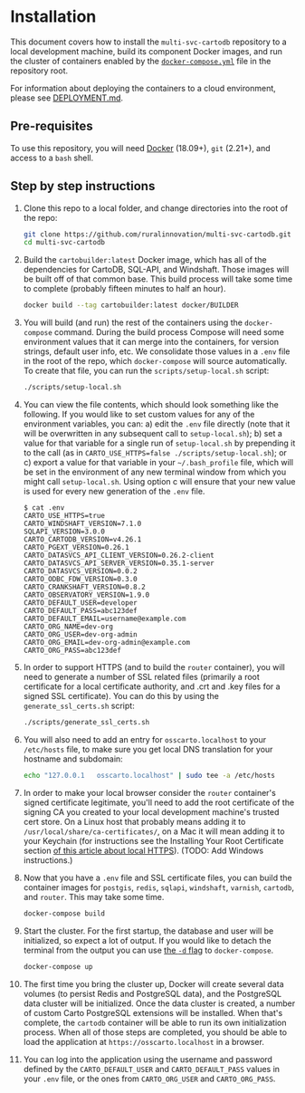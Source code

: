 # Installation

This document covers how to install the `multi-svc-cartodb` repository to a local development machine, build its component Docker images, and run the cluster of containers enabled by the [`docker-compose.yml`](../docker-compose.yml) file in the repository root.

For information about deploying the containers to a cloud environment, please see [DEPLOYMENT.md](./DEPLOYMENT.md).

## Pre-requisites

To use this repository, you will need [Docker](https://www.docker.com/) (18.09+), `git` (2.21+), and access to a `bash` shell.

## Step by step instructions

1. Clone this repo to a local folder, and change directories into the root of the repo:

    ```bash
    git clone https://github.com/ruralinnovation/multi-svc-cartodb.git
    cd multi-svc-cartodb
    ```

1. Build the `cartobuilder:latest` Docker image, which has all of the dependencies for CartoDB, SQL-API, and Windshaft. Those images will be built off of that common base. This build process will take some time to complete (probably fifteen minutes to half an hour).

    ```bash
    docker build --tag cartobuilder:latest docker/BUILDER
    ```

1. You will build (and run) the rest of the containers using the `docker-compose` command. During the build process Compose will need some environment values that it can merge into the containers, for version strings, default user info, etc. We consolidate those values in a `.env` file in the root of the repo, which `docker-compose` will source automatically. To create that file, you can run the `scripts/setup-local.sh` script:

    ```bash
    ./scripts/setup-local.sh
    ```

1. You can view the file contents, which should look something like the following. If you would like to set custom values for any of the environment variables, you can: a) edit the `.env` file directly (note that it will be overwritten in any subsequent call to `setup-local.sh`); b) set a value for that variable for a single run of `setup-local.sh` by prepending it to the call (as in `CARTO_USE_HTTPS=false ./scripts/setup-local.sh`); or c) export a value for that variable in your `~/.bash_profile` file, which will be set in the environment of any new terminal window from which you might call `setup-local.sh`. Using option c will ensure that your new value is used for every new generation of the `.env` file.

    ```
    $ cat .env
    CARTO_USE_HTTPS=true
    CARTO_WINDSHAFT_VERSION=7.1.0
    SQLAPI_VERSION=3.0.0
    CARTO_CARTODB_VERSION=v4.26.1
    CARTO_PGEXT_VERSION=0.26.1
    CARTO_DATASVCS_API_CLIENT_VERSION=0.26.2-client
    CARTO_DATASVCS_API_SERVER_VERSION=0.35.1-server
    CARTO_DATASVCS_VERSION=0.0.2
    CARTO_ODBC_FDW_VERSION=0.3.0
    CARTO_CRANKSHAFT_VERSION=0.8.2
    CARTO_OBSERVATORY_VERSION=1.9.0
    CARTO_DEFAULT_USER=developer
    CARTO_DEFAULT_PASS=abc123def
    CARTO_DEFAULT_EMAIL=username@example.com
    CARTO_ORG_NAME=dev-org
    CARTO_ORG_USER=dev-org-admin
    CARTO_ORG_EMAIL=dev-org-admin@example.com
    CARTO_ORG_PASS=abc123def
    ```

1. In order to support HTTPS (and to build the `router` container), you will need to generate a number of SSL related files (primarily a root certificate for a local certificate authority, and .crt and .key files for a signed SSL certificate). You can do this by using the `generate_ssl_certs.sh` script:

    ```bash
    ./scripts/generate_ssl_certs.sh
    ```

1. You will also need to add an entry for `osscarto.localhost` to your `/etc/hosts` file, to make sure you get local DNS translation for your hostname and subdomain:

    ```bash
    echo "127.0.0.1   osscarto.localhost" | sudo tee -a /etc/hosts
    ```

1. In order to make your local browser consider the `router` container's signed certificate legitimate, you'll need to add the root certificate of the signing CA you created to your local development machine's trusted cert store. On a Linux host that probably means adding it to `/usr/local/share/ca-certificates/`, on a Mac it will mean adding it to your Keychain (for instructions see the Installing Your Root Certificate section [of this article about local HTTPS](https://deliciousbrains.com/ssl-certificate-authority-for-local-https-development/)). (TODO: Add Windows instructions.)
1. Now that you have a `.env` file and SSL certificate files, you can build the container images for `postgis`, `redis`, `sqlapi`, `windshaft`, `varnish`, `cartodb`, and `router`. This may take some time.

    ```bash
    docker-compose build
    ```

1. Start the cluster. For the first startup, the database and user will be initialized, so expect a lot of output. If you would like to detach the terminal from the output you can use [the `-d` flag](https://docs.docker.com/compose/reference/up/) to `docker-compose`.

    ```bash
    docker-compose up
    ```

1. The first time you bring the cluster up, Docker will create several data volumes (to persist Redis and PostgreSQL data), and the PostgreSQL data cluster will be initialized. Once the data cluster is created, a number of custom Carto PostgreSQL extensions will be installed. When that's complete, the `cartodb` container will be able to run its own initialization process. When all of those steps are completed, you should be able to load the application at `https://osscarto.localhost` in a browser.
1. You can log into the application using the username and password defined by the `CARTO_DEFAULT_USER` and `CARTO_DEFAULT_PASS` values in your `.env` file, or the ones from `CARTO_ORG_USER` and `CARTO_ORG_PASS`.
